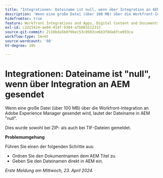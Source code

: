 ```yaml
---
title: "Integrationen: Dateiname ist null, wenn über Integration an AEM gesendet wird"
description: 'Wenn eine große Datei (über 100 MB) über die Workfront-Integration an Adobe Experience Manager gesendet wird, ist der Dateiname in AEM null. '
hidefromtoc: true
feature: Workfront Integrations and Apps, Digital Content and Documents
exl-id: c2d15424-ae04-414f-9384-a7b083212313
source-git-commit: 2110bda5b8f0bec53c0503ce6b3f8da6fce693ca
workflow-type: tm+mt
source-wordcount: '98'
ht-degree: 10%

---
```


# Integrationen: Dateiname ist &quot;null&quot;, wenn über Integration an AEM gesendet

Wenn eine große Datei (über 100 MB) über die Workfront-Integration an Adobe Experience Manager gesendet wird, lautet der Dateiname in AEM &quot;null&quot;.

Dies wurde sowohl bei ZIP- als auch bei TIF-Dateien gemeldet.

**Problemumgehung**

Führen Sie einen der folgenden Schritte aus:

* Ordnen Sie den Dokumentnamen dem AEM Titel zu.
* Geben Sie den Dateinamen direkt in AEM ein.

_Erste Meldung am Mittwoch, 23. April 2024._

